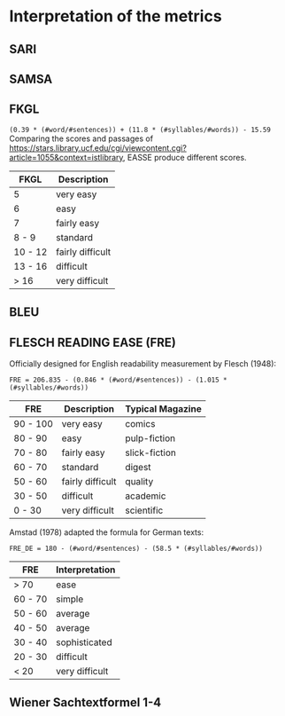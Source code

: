 # Interpretation of the metrics

## SARI

## SAMSA

## FKGL
`` (0.39 * (#word/#sentences)) + (11.8 * (#syllables/#words)) - 15.59 ``
Comparing the scores and passages of https://stars.library.ucf.edu/cgi/viewcontent.cgi?article=1055&context=istlibrary, EASSE produce different scores.

| FKGL 	    | Description 	|
|-----------|---	|
| 5 	       | very easy 	|
| 6 	       | easy 	|
| 7 	       | fairly easy 	|
| 8 - 9 	   | standard 	|
| 10 - 12 	 | fairly difficult 	|
| 13 - 16 	 | difficult 	|
| > 16 	    | very difficult 	|

## BLEU

## FLESCH READING EASE (FRE)
Officially designed for English readability measurement by Flesch (1948):

``FRE = 206.835 - (0.846 * (#word/#sentences)) - (1.015 * (#syllables/#words))``

| FRE 	      | Description 	| Typical Magazine 	|
|------------|---	|---	|
| 90 - 100 	 | very easy 	| comics 	|
| 80 - 90 	  | easy 	| pulp-fiction 	|
| 70 - 80 	  | fairly easy 	| slick-fiction 	|
| 60 - 70 	  | standard 	| digest 	|
| 50 - 60 	  | fairly difficult 	| quality 	|
| 30 - 50 	  | difficult 	| academic 	|
| 0 - 30 	   | very difficult 	| scientific 	|


Amstad (1978) adapted the formula for German texts:

``FRE_DE = 180 - (#word/#sentences) - (58.5 * (#syllables/#words))``

| FRE 	     | Interpretation 	|
|-----------|---	|
| \> 70 	   | ease 	|
| 60 - 70 	 | simple 	|
| 50 - 60 	 | average 	|
| 40 - 50 	 | average 	|
| 30 - 40 	 | sophisticated 	|
| 20 - 30 	 | difficult 	|
| \< 20 	   | very difficult 	|

## Wiener Sachtextformel 1-4


